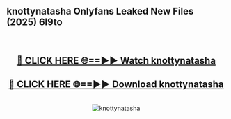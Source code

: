 <h2>knottynatasha Onlyfans Leaked New Files (2025) 6l9to</h2>
<br>
<div align="center">
<h2><a href="https://mediafiles.top/knottynatasha&ref=git" rel="nofollow">🔴 CLICK HERE 🌐==►► Watch knottynatasha</a></h2>
<h2><a href="https://mediafiles.top/knottynatasha&ref=git" rel="nofollow">🔴 CLICK HERE 🌐==►► Download knottynatasha</a></h2>
<br>
<a href="https://mediafiles.top/knottynatasha&ref=git" rel="nofollow" data-target="animated-image.originalLink"><img src="https://i.ibb.co.com/xMMVF88/686577567.gif" alt="knottynatasha" style="max-width: 100%; display: inline-block;" data-target="animated-image.originalImage"></a>
</div>
<br>
<br>